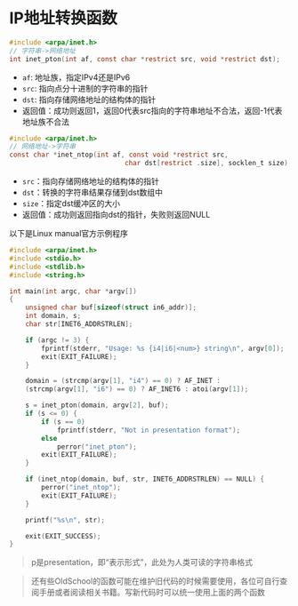 # IP地址转换函数

```c
#include <arpa/inet.h>
// 字符串->网络地址
int inet_pton(int af, const char *restrict src, void *restrict dst);
```
- `af`: 地址族，指定IPv4还是IPv6
- `src`: 指向点分十进制的字符串的指针
- `dst`: 指向存储网络地址的结构体的指针
- 返回值：成功则返回1，返回0代表src指向的字符串地址不合法，返回-1代表地址族不合法

```c
#include <arpa/inet.h>
// 网络地址->字符串
const char *inet_ntop(int af, const void *restrict src,
                             char dst[restrict .size], socklen_t size);
```
- `src`：指向存储网络地址的结构体的指针
- `dst`：转换的字符串结果存储到dst数组中
- `size`：指定dst缓冲区的大小
- 返回值：成功则返回指向dst的指针，失败则返回NULL


以下是Linux manual官方示例程序
```c
#include <arpa/inet.h>
#include <stdio.h>
#include <stdlib.h>
#include <string.h>

int main(int argc, char *argv[])
{
    unsigned char buf[sizeof(struct in6_addr)];
    int domain, s;
    char str[INET6_ADDRSTRLEN];

    if (argc != 3) {
        fprintf(stderr, "Usage: %s {i4|i6|<num>} string\n", argv[0]);
        exit(EXIT_FAILURE);
    }

    domain = (strcmp(argv[1], "i4") == 0) ? AF_INET :
    (strcmp(argv[1], "i6") == 0) ? AF_INET6 : atoi(argv[1]);

    s = inet_pton(domain, argv[2], buf);
    if (s <= 0) {
        if (s == 0)
            fprintf(stderr, "Not in presentation format");
        else
            perror("inet_pton");
        exit(EXIT_FAILURE);
    }

    if (inet_ntop(domain, buf, str, INET6_ADDRSTRLEN) == NULL) {
        perror("inet_ntop");
        exit(EXIT_FAILURE);
    }

    printf("%s\n", str);

    exit(EXIT_SUCCESS);
}
```

> p是presentation，即“表示形式”，此处为人类可读的字符串格式

> 还有些OldSchool的函数可能在维护旧代码的时候需要使用，各位可自行查阅手册或者阅读相关书籍。写新代码时可以统一使用上面的两个函数